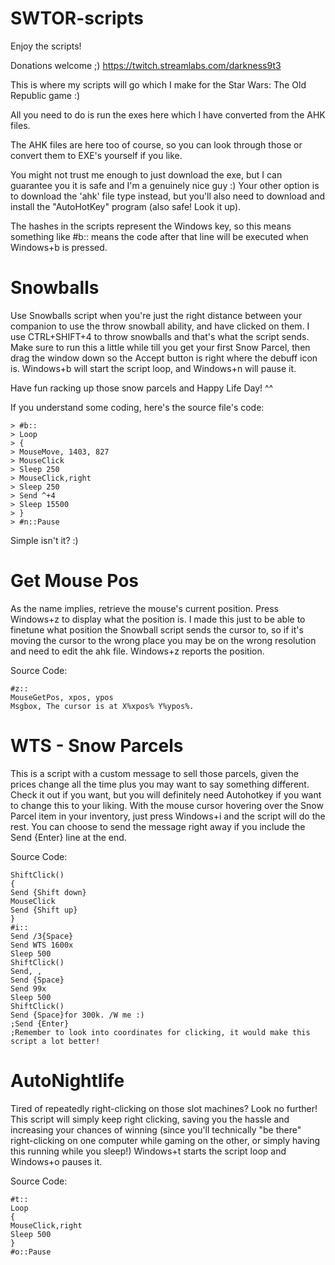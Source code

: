 SWTOR-scripts
=============

Enjoy the scripts!

Donations welcome ;) https://twitch.streamlabs.com/darkness9t3

This is where my scripts will go which I make for the Star Wars: The Old Republic game :)

All you need to do is run the exes here which I have converted from the AHK files.

The AHK files are here too of course, so you can look through those or convert them to EXE's yourself if you like.

You might not trust me enough to just download the exe, but I can guarantee you it is safe and I'm a genuinely nice guy :) Your other option is to download the 'ahk' file type instead, but you'll also need to download and install the "AutoHotKey" program (also safe! Look it up).

The hashes in the scripts represent the Windows key, so this means something like #b:: means the code after that line will be executed when Windows+b is pressed.

Snowballs
=============

Use Snowballs script when you're just the right distance between your
companion to use the throw snowball ability, and have clicked on them. I use CTRL+SHIFT+4 to throw snowballs and that's what the script sends. Make sure to run this a little while till you get your first Snow Parcel, then drag the window down so the Accept button is right where the debuff icon is. Windows+b will start the script loop, and Windows+n will pause it.

Have fun racking up those snow parcels and Happy Life Day! ^^

If you understand some coding, here's the source file's code:

```
> #b::
> Loop
> {
> MouseMove, 1403, 827
> MouseClick
> Sleep 250
> MouseClick,right
> Sleep 250
> Send ^+4
> Sleep 15500
> } 
> #n::Pause

```

Simple isn't it? :) 

Get Mouse Pos
=============

As the name implies, retrieve the mouse's current position. Press Windows+z to display what the position is. I made this just to be able to finetune what position the Snowball script sends the cursor to, so if it's moving the cursor to the wrong place you may be on the wrong resolution and need to edit the ahk file. Windows+z reports the position.

Source Code:

```
#z::
MouseGetPos, xpos, ypos 
Msgbox, The cursor is at X%xpos% Y%ypos%.

```

WTS - Snow Parcels
=============

This is a script with a custom message to sell those parcels, given the prices change all the time plus you may want to say something different. Check it out if you want, but you will definitely need Autohotkey if you want to change this to your liking. With the mouse cursor hovering over the Snow Parcel item in your inventory, just press Windows+i and the script will do the rest. You can choose to send the message right away if you include the Send {Enter} line at the end.

Source Code:

```
ShiftClick()
{
Send {Shift down}
MouseClick
Send {Shift up}
}
#i::
Send /3{Space}
Send WTS 1600x
Sleep 500
ShiftClick()
Send, ,
Send {Space}
Send 99x
Sleep 500
ShiftClick()
Send {Space}for 300k. /W me :)
;Send {Enter}
;Remember to look into coordinates for clicking, it would make this script a lot better!

```

AutoNightlife
=============

Tired of repeatedly right-clicking on those slot machines? Look no further! This script will simply keep right clicking, saving you the hassle and increasing your chances of winning (since you'll technically "be there" right-clicking on one computer while gaming on the other, or simply having this running while you sleep!) Windows+t starts the script loop and Windows+o pauses it.

Source Code:

```
#t::
Loop
{
MouseClick,right
Sleep 500
} 
#o::Pause

```

